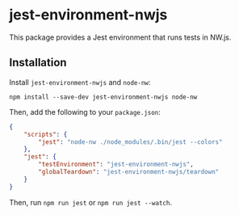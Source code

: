 # jest-environment-nwjs

This package provides a Jest environment that runs tests in NW.js.

## Installation

Install `jest-environment-nwjs` and `node-nw`:

```
npm install --save-dev jest-environment-nwjs node-nw
```

Then, add the following to your `package.json`:

```json
{
	"scripts": {
		"jest": "node-nw ./node_modules/.bin/jest --colors"
	},
	"jest": {
		"testEnvironment": "jest-environment-nwjs",
		"globalTeardown": "jest-environment-nwjs/teardown"
	}
}
```

Then, run `npm run jest` or `npm run jest --watch`.
